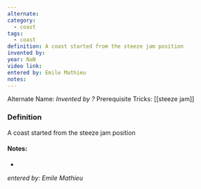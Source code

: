 ```yaml
---
alternate: 
category:
  - coast
tags:
  - coast
definition: A coast started from the steeze jam position
invented by: 
year: NaN
video link: 
entered by: Emile Mathieu
notes: 
---
```

Alternate Name: 
*Invented by ?*
Prerequisite Tricks: [[steeze jam]]

### Definition
A coast started from the steeze jam position


#### Notes:
- 
*entered by: Emile Mathieu*
